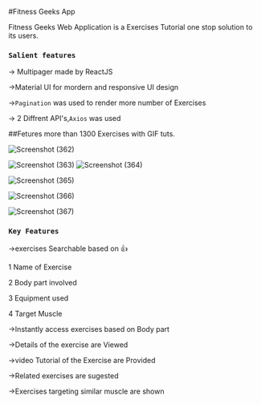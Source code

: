  #Fitness Geeks App
 
 Fitness Geeks Web Application is a Exercises Tutorial one stop solution to its users.
 

 
### `Salient features`

-> Multipager made by ReactJS

->Material UI for mordern and responsive UI design

->`Pagination` was used to render more number of Exercises 

-> 2 Diffrent API's,`Axios` was used

  ##Fetures more than 1300 Exercises with GIF tuts. 

![Screenshot (362)](https://user-images.githubusercontent.com/55550358/185802609-15e21e9c-1cea-42e2-bcf5-e62915e302da.png)

![Screenshot (363)](https://user-images.githubusercontent.com/55550358/185802617-1249c843-0cc7-4a8e-a2c9-c43fa33e811e.png)
![Screenshot (364)](https://user-images.githubusercontent.com/55550358/185802618-c14813e6-6ead-44af-b1a7-beb7e6e347ac.png)


  ![Screenshot (365)](https://user-images.githubusercontent.com/55550358/185802627-46829777-e632-4072-aa6e-edfd6377f985.png)
  
![Screenshot (366)](https://user-images.githubusercontent.com/55550358/185802636-9b4940ed-e9e7-41fa-a689-e0b9544ccbf6.png)


![Screenshot (367)](https://user-images.githubusercontent.com/55550358/185802642-23504d30-9fc7-4414-b0ad-68581bf279ed.png)

 ### `Key Features`
 

 
 ->exercises Searchable based on 👍
 
1 Name of Exercise

2 Body part involved

3 Equipment used

4 Target Muscle

->Instantly access exercises based on Body part

->Details of the exercise are Viewed

->video Tutorial of the Exercise are Provided

->Related exercises are sugested

->Exercises targeting similar muscle are shown


 
